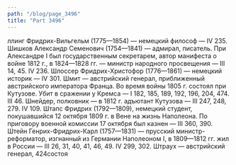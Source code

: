 ```yaml
---
path: "/blog/page_3496"
title: "Part 3496"
---
```


ллинг Фридрих-Вильгельм (1775—1854) — немецкий философ — IV 235.
Шишков Александр Семенович (1754—1841) — адмирал, писатель. При Александре I был государственным секретарем, автор манифеста о войне 1812 г., в 1824—1828 гг. — министр народного просвещения — III 14, 45. IV 236.
Шлоссер Фридрих-Христофор (1776—1861) — немецкий историк — IV 301.
Шмит — австрийский генерал, приближенный австрийского императора Франца. Во время войны 1805 г. состоял при Кутузове. Убит в сражении у Кремса — I 182, 185, 189, 192, 196, 204, 474. III 46.
Шнейдер, полковник — в 1812 г. адъютант Кутузова — III 247, 248, 279. IV 109.
Штапс Фридрих (1792—1809), немецкий студент, покушавшийся 12 октября 1809 г. в Вене на жизнь Наполеона. По приговору военной комиссии 17 октября был казнен — III 360, 390.
Штейн Генрих-Фридрих-Карл (1757—1831) — прусский министр-реформатор, изгнанный из Германии Наполеоном I, в 1809—1812 гг. жил в России — III 26, 31, 40, 41, 46, 49. IV 299, 302.
Штраух — австрийский генерал, 424состоя
